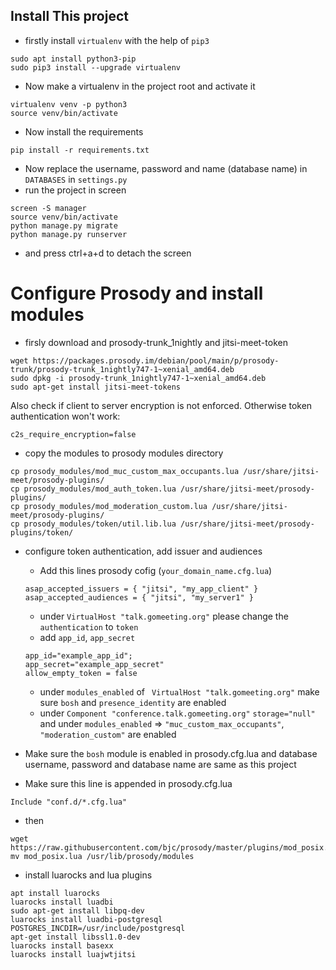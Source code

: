 ## Install This project
* firstly install `virtualenv` with the help of `pip3`
```
sudo apt install python3-pip
sudo pip3 install --upgrade virtualenv
```
* Now make a virtualenv in the project root and activate it
```
virtualenv venv -p python3
source venv/bin/activate
```
* Now install the requirements
```
pip install -r requirements.txt
```

* Now replace the username, password and name (database name) in `DATABASES` in `settings.py`
* run the project in screen 
```
screen -S manager
source venv/bin/activate
python manage.py migrate
python manage.py runserver
```
* and press ctrl+a+d to detach the screen

# Configure Prosody and install modules
* firsly download and prosody-trunk_1nightly and jitsi-meet-token
```
wget https://packages.prosody.im/debian/pool/main/p/prosody-trunk/prosody-trunk_1nightly747-1~xenial_amd64.deb
sudo dpkg -i prosody-trunk_1nightly747-1~xenial_amd64.deb
sudo apt-get install jitsi-meet-tokens
``` 
Also check if client to server encryption is not enforced. Otherwise token authentication won't work:
```
c2s_require_encryption=false
```

* copy the modules to prosody modules directory 
```
cp prosody_modules/mod_muc_custom_max_occupants.lua /usr/share/jitsi-meet/prosody-plugins/
cp prosody_modules/mod_auth_token.lua /usr/share/jitsi-meet/prosody-plugins/
cp prosody_modules/mod_moderation_custom.lua /usr/share/jitsi-meet/prosody-plugins/
cp prosody_modules/token/util.lib.lua /usr/share/jitsi-meet/prosody-plugins/token/
```
* configure token authentication, add issuer and audiences
    - Add this lines prosody cofig (`your_domain_name.cfg.lua`)
    ```
    asap_accepted_issuers = { "jitsi", "my_app_client" }
    asap_accepted_audiences = { "jitsi", "my_server1" }
    ```
    - under `VirtualHost "talk.gomeeting.org"` please change the `authentication` to `token`
    - add `app_id`, `app_secret` 
    ```
    app_id="example_app_id";
    app_secret="example_app_secret"
    allow_empty_token = false
    ```
    
    - under `modules_enabled` of ` VirtualHost "talk.gomeeting.org"` make sure `bosh` and `presence_identity` are enabled
    - under `Component "conference.talk.gomeeting.org"` `storage="null"` and under `modules_enabled` => `"muc_custom_max_occupants"`, `"moderation_custom"` are enabled
    
    
* Make sure the `bosh` module is enabled in prosody.cfg.lua and database username, password and database name are same as this project

* Make sure this line is appended in prosody.cfg.lua
```
Include "conf.d/*.cfg.lua"
```

* then 
```
wget https://raw.githubusercontent.com/bjc/prosody/master/plugins/mod_posix.lua
mv mod_posix.lua /usr/lib/prosody/modules
```

* install luarocks and lua plugins
```
apt install luarocks
luarocks install luadbi
sudo apt-get install libpq-dev
luarocks install luadbi-postgresql POSTGRES_INCDIR=/usr/include/postgresql
apt-get install libssl1.0-dev
luarocks install basexx
luarocks install luajwtjitsi
```

